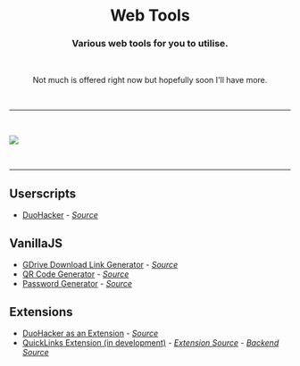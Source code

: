 <h1 align="center">Web Tools</h1>
<h3 align="center">Various web tools for you to utilise.</h3>

<br>

<p align="center">Not much is offered right now but hopefully soon I'll have more.</p>

&nbsp;
___
&nbsp;

<img align="center" src="https://cdn.ming.jp.net/web-tools/imgs/cover.png">

&nbsp;
___
<h2>Userscripts</h2>
<ul>
    <li>
        <a href="https://utilities.ming.jp.net/web-tools/userscripts/DuoHacker">DuoHacker</a> - <a href="https://github.com/MingTheNoob/DuoHacker/userscript"><i>Source</i></a>
    </li>
</ul>

<h2>VanillaJS</h2>
<ul>
    <li>
        <a href="https://utilities.ming.jp.net/web-tools/gdrive-dl-link-generator/">GDrive Download Link Generator</a> - <a href="https://github.com/MingTheNoob/GDriveDownloadLinkGenerator"><i>Source</i></a>
    </li>
    <li>
        <a href="https://utilities.ming.jp.net/web-tools/qr-code-generator/">QR Code Generator</a> - <a href="https://github.com/MingTheNoob/QRCodeGenerator"><i>Source</i></a>
    </li>
    <li>
        <a href="https://utilities.ming.jp.net/web-tools/pw-gen/">Password Generator</a> - <a href="https://github.com/MingTheNoob/PasswordGenerator"><i>Source</i></a>
    </li>
</ul>
<h2>Extensions</h2>
<ul>
    <li>
        <a href="https://utilities.ming.jp.net/web-tools/extensions/DuoHacker">DuoHacker as an Extension</a> - <a href="https://github.com/MingTheNoob/DuoHacker/extension"><i>Source</i></a>
    </li>
    <li>
        <a href="https://utilities.ming.jp.net/web-tools/extensions/QuickLinks">QuickLinks Extension (in development)</a> - <a href="https://github.com/MingTheNoob/QuickLinks"><i> Extension Source</i></a> - <a href="https://github.com/MingTheNoob/QuickLinksBackend"><i> Backend Source</i></a>
    </li>
</ul>
